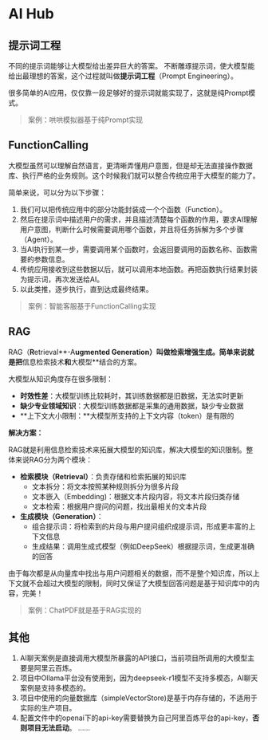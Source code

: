 # AI Hub

## 提示词工程

不同的提示词能够让大模型给出差异巨大的答案。
不断雕琢提示词，使大模型能给出最理想的答案，这个过程就叫做**提示词工程**（Prompt Engineering）。

很多简单的AI应用，仅仅靠一段足够好的提示词就能实现了，这就是纯Prompt模式。

> 案例：哄哄模拟器基于纯Prompt实现



## FunctionCalling

大模型虽然可以理解自然语言，更清晰弄懂用户意图，但是却无法直接操作数据库、执行严格的业务规则。这个时候我们就可以整合传统应用于大模型的能力了。

简单来说，可以分为以下步骤：

1. 我们可以把传统应用中的部分功能封装成一个个函数（Function）。
2. 然后在提示词中描述用户的需求，并且描述清楚每个函数的作用，要求AI理解用户意图，判断什么时候需要调用哪个函数，并且将任务拆解为多个步骤（Agent）。
3. 当AI执行到某一步，需要调用某个函数时，会返回要调用的函数名称、函数需要的参数信息。
4. 传统应用接收到这些数据以后，就可以调用本地函数。再把函数执行结果封装为提示词，再次发送给AI。
5. 以此类推，逐步执行，直到达成最终结果。

>案例：智能客服基于FunctionCalling实现



## RAG

RAG（**R**etrieval**-A**ugmented **G**eneration）叫做检索增强生成。简单来说就是把**信息检索技术**和**大模型**结合的方案。

大模型从知识角度存在很多限制：

- **时效性差**：大模型训练比较耗时，其训练数据都是旧数据，无法实时更新
- **缺少专业领域知识**：大模型训练数据都是采集的通用数据，缺少专业数据
- **上下文大小限制：**大模型所支持的上下文内容（token）是有限的

**解决方案：**

RAG就是利用信息检索技术来拓展大模型的知识库，解决大模型的知识限制。整体来说RAG分为两个模块：

- **检索模块（Retrieval）**：负责存储和检索拓展的知识库
  - 文本拆分：将文本按照某种规则拆分为很多片段
  - 文本嵌入（Embedding)：根据文本片段内容，将文本片段归类存储
  - 文本检索：根据用户提问的问题，找出最相关的文本片段
- **生成模块（Generation）**：
  - 组合提示词：将检索到的片段与用户提问组织成提示词，形成更丰富的上下文信息
  - 生成结果：调用生成式模型（例如DeepSeek）根据提示词，生成更准确的回答

由于每次都是从向量库中找出与用户问题相关的数据，而不是整个知识库，所以上下文就不会超过大模型的限制，同时又保证了大模型回答问题是基于知识库中的内容，完美！

>案例：ChatPDF就是基于RAG实现的



## 其他

1. AI聊天案例是直接调用大模型所暴露的API接口，当前项目所调用的大模型主要是阿里云百炼。
2. 项目中Ollama平台没有使用到，因为deepseek-r1模型不支持多模态，AI聊天案例是支持多模态的。
3. 项目中使用的向量数据库（simpleVectorStore)是基于内存存储的，不适用于实际的生产项目。
4. 配置文件中的openai下的api-key需要替换为自己阿里百炼平台的api-key，**否则项目无法启动**。
……

